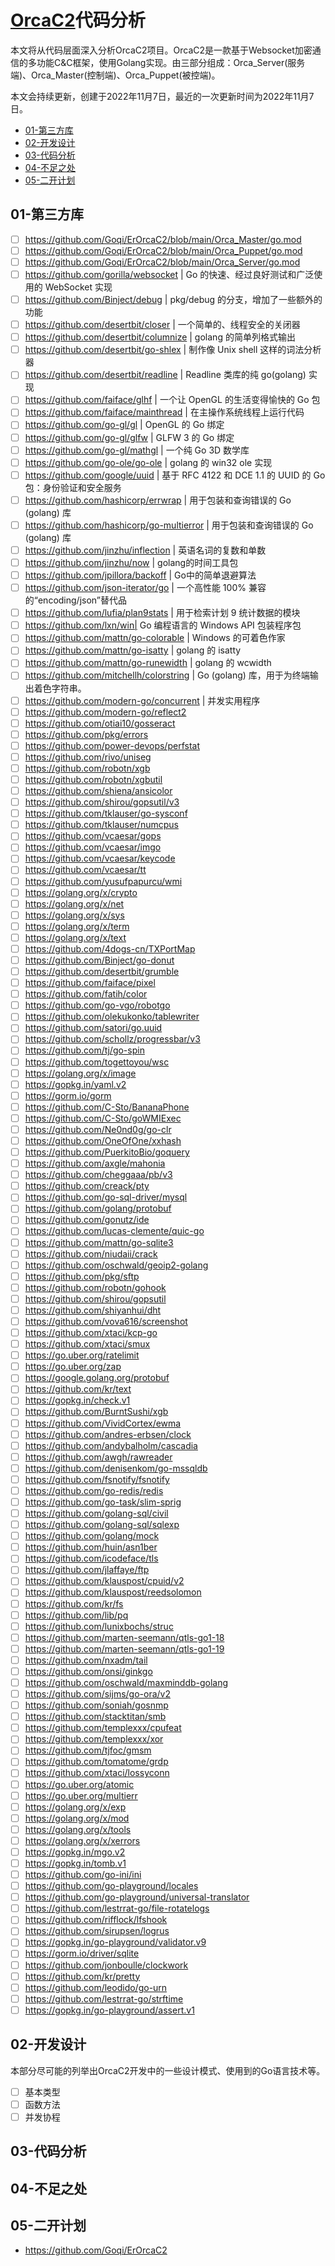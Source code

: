 #  [OrcaC2](https://github.com/Ptkatz/OrcaC2)代码分析

本文将从代码层面深入分析OrcaC2项目。OrcaC2是一款基于Websocket加密通信的多功能C&C框架，使用Golang实现。由三部分组成：Orca_Server(服务端)、Orca_Master(控制端)、Orca_Puppet(被控端)。

本文会持续更新，创建于2022年11月7日，最近的一次更新时间为2022年11月7日。

- [01-第三方库]()
- [02-开发设计]()
- [03-代码分析]()
- [04-不足之处]()
- [05-二开计划]()

## 01-第三方库

- [ ] https://github.com/Goqi/ErOrcaC2/blob/main/Orca_Master/go.mod
- [ ] https://github.com/Goqi/ErOrcaC2/blob/main/Orca_Puppet/go.mod
- [ ] https://github.com/Goqi/ErOrcaC2/blob/main/Orca_Server/go.mod
- [ ] https://github.com/gorilla/websocket | Go 的快速、经过良好测试和广泛使用的 WebSocket 实现
- [ ] https://github.com/Binject/debug | pkg/debug 的分支，增加了一些额外的功能
- [ ] https://github.com/desertbit/closer | 一个简单的、线程安全的关闭器
- [ ] https://github.com/desertbit/columnize | golang 的简单列格式输出
- [ ] https://github.com/desertbit/go-shlex | 制作像 Unix shell 这样的词法分析器
- [ ] https://github.com/desertbit/readline | Readline 类库的纯 go(golang) 实现
- [ ] https://github.com/faiface/glhf | 一个让 OpenGL 的生活变得愉快的 Go 包
- [ ] https://github.com/faiface/mainthread | 在主操作系统线程上运行代码
- [ ] https://github.com/go-gl/gl | OpenGL 的 Go 绑定
- [ ] https://github.com/go-gl/glfw | GLFW 3 的 Go 绑定
- [ ] https://github.com/go-gl/mathgl | 一个纯 Go 3D 数学库
- [ ] https://github.com/go-ole/go-ole | golang 的 win32 ole 实现
- [ ] https://github.com/google/uuid | 基于 RFC 4122 和 DCE 1.1 的 UUID 的 Go 包：身份验证和安全服务
- [ ] https://github.com/hashicorp/errwrap | 用于包装和查询错误的 Go (golang) 库
- [ ] https://github.com/hashicorp/go-multierror | 用于包装和查询错误的 Go (golang) 库
- [ ] https://github.com/jinzhu/inflection | 英语名词的复数和单数
- [ ] https://github.com/jinzhu/now | golang的时间工具包
- [ ] https://github.com/jpillora/backoff | Go中的简单退避算法
- [ ] https://github.com/json-iterator/go | 一个高性能 100% 兼容的“encoding/json”替代品
- [ ] https://github.com/lufia/plan9stats | 用于检索计划 9 统计数据的模块
- [ ] https://github.com/lxn/win| Go 编程语言的 Windows API 包装程序包
- [ ] https://github.com/mattn/go-colorable | Windows 的可着色作家
- [ ] https://github.com/mattn/go-isatty | golang 的 isatty
- [ ] https://github.com/mattn/go-runewidth | golang 的 wcwidth
- [ ] https://github.com/mitchellh/colorstring | Go (golang) 库，用于为终端输出着色字符串。
- [ ] https://github.com/modern-go/concurrent | 并发实用程序
- [ ] https://github.com/modern-go/reflect2
- [ ] https://github.com/otiai10/gosseract
- [ ] https://github.com/pkg/errors
- [ ] https://github.com/power-devops/perfstat
- [ ] https://github.com/rivo/uniseg
- [ ] https://github.com/robotn/xgb
- [ ] https://github.com/robotn/xgbutil
- [ ] https://github.com/shiena/ansicolor
- [ ] https://github.com/shirou/gopsutil/v3
- [ ] https://github.com/tklauser/go-sysconf
- [ ] https://github.com/tklauser/numcpus
- [ ] https://github.com/vcaesar/gops
- [ ] https://github.com/vcaesar/imgo
- [ ] https://github.com/vcaesar/keycode
- [ ] https://github.com/vcaesar/tt
- [ ] https://github.com/yusufpapurcu/wmi
- [ ] https://golang.org/x/crypto
- [ ] https://golang.org/x/net
- [ ] https://golang.org/x/sys
- [ ] https://golang.org/x/term
- [ ] https://golang.org/x/text
- [ ] https://github.com/4dogs-cn/TXPortMap
- [ ] https://github.com/Binject/go-donut
- [ ] https://github.com/desertbit/grumble
- [ ] https://github.com/faiface/pixel
- [ ] https://github.com/fatih/color
- [ ] https://github.com/go-vgo/robotgo
- [ ] https://github.com/olekukonko/tablewriter
- [ ] https://github.com/satori/go.uuid
- [ ] https://github.com/schollz/progressbar/v3
- [ ] https://github.com/tj/go-spin
- [ ] https://github.com/togettoyou/wsc
- [ ] https://golang.org/x/image
- [ ] https://gopkg.in/yaml.v2
- [ ] https://gorm.io/gorm
- [ ] https://github.com/C-Sto/BananaPhone
- [ ] https://github.com/C-Sto/goWMIExec
- [ ] https://github.com/Ne0nd0g/go-clr
- [ ] https://github.com/OneOfOne/xxhash
- [ ] https://github.com/PuerkitoBio/goquery
- [ ] https://github.com/axgle/mahonia
- [ ] https://github.com/cheggaaa/pb/v3
- [ ] https://github.com/creack/pty
- [ ] https://github.com/go-sql-driver/mysql
- [ ] https://github.com/golang/protobuf
- [ ] https://github.com/gonutz/ide
- [ ] https://github.com/lucas-clemente/quic-go
- [ ] https://github.com/mattn/go-sqlite3
- [ ] https://github.com/niudaii/crack
- [ ] https://github.com/oschwald/geoip2-golang
- [ ] https://github.com/pkg/sftp
- [ ] https://github.com/robotn/gohook
- [ ] https://github.com/shirou/gopsutil
- [ ] https://github.com/shiyanhui/dht
- [ ] https://github.com/vova616/screenshot
- [ ] https://github.com/xtaci/kcp-go
- [ ] https://github.com/xtaci/smux
- [ ] https://go.uber.org/ratelimit
- [ ] https://go.uber.org/zap
- [ ] https://google.golang.org/protobuf
- [ ] https://github.com/kr/text
- [ ] https://gopkg.in/check.v1
- [ ] https://github.com/BurntSushi/xgb
- [ ] https://github.com/VividCortex/ewma
- [ ] https://github.com/andres-erbsen/clock
- [ ] https://github.com/andybalholm/cascadia
- [ ] https://github.com/awgh/rawreader
- [ ] https://github.com/denisenkom/go-mssqldb
- [ ] https://github.com/fsnotify/fsnotify
- [ ] https://github.com/go-redis/redis
- [ ] https://github.com/go-task/slim-sprig
- [ ] https://github.com/golang-sql/civil
- [ ] https://github.com/golang-sql/sqlexp
- [ ] https://github.com/golang/mock
- [ ] https://github.com/huin/asn1ber
- [ ] https://github.com/icodeface/tls
- [ ] https://github.com/jlaffaye/ftp
- [ ] https://github.com/klauspost/cpuid/v2
- [ ] https://github.com/klauspost/reedsolomon
- [ ] https://github.com/kr/fs
- [ ] https://github.com/lib/pq
- [ ] https://github.com/lunixbochs/struc
- [ ] https://github.com/marten-seemann/qtls-go1-18
- [ ] https://github.com/marten-seemann/qtls-go1-19
- [ ] https://github.com/nxadm/tail
- [ ] https://github.com/onsi/ginkgo
- [ ] https://github.com/oschwald/maxminddb-golang
- [ ] https://github.com/sijms/go-ora/v2
- [ ] https://github.com/soniah/gosnmp
- [ ] https://github.com/stacktitan/smb
- [ ] https://github.com/templexxx/cpufeat
- [ ] https://github.com/templexxx/xor
- [ ] https://github.com/tjfoc/gmsm
- [ ] https://github.com/tomatome/grdp
- [ ] https://github.com/xtaci/lossyconn
- [ ] https://go.uber.org/atomic
- [ ] https://go.uber.org/multierr
- [ ] https://golang.org/x/exp
- [ ] https://golang.org/x/mod
- [ ] https://golang.org/x/tools
- [ ] https://golang.org/x/xerrors
- [ ] https://gopkg.in/mgo.v2
- [ ] https://gopkg.in/tomb.v1
- [ ] https://github.com/go-ini/ini
- [ ] https://github.com/go-playground/locales
- [ ] https://github.com/go-playground/universal-translator
- [ ] https://github.com/lestrrat-go/file-rotatelogs
- [ ] https://github.com/rifflock/lfshook
- [ ] https://github.com/sirupsen/logrus
- [ ] https://gopkg.in/go-playground/validator.v9
- [ ] https://gorm.io/driver/sqlite
- [ ] https://github.com/jonboulle/clockwork
- [ ] https://github.com/kr/pretty
- [ ] https://github.com/leodido/go-urn
- [ ] https://github.com/lestrrat-go/strftime
- [ ] https://gopkg.in/go-playground/assert.v1

## 02-开发设计

本部分尽可能的列举出OrcaC2开发中的一些设计模式、使用到的Go语言技术等。

- [ ] 基本类型
- [ ] 函数方法
- [ ] 并发协程

## 03-代码分析

## 04-不足之处

## 05-二开计划

- https://github.com/Goqi/ErOrcaC2